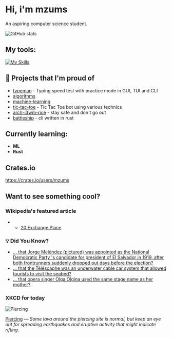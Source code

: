 # Hi, i'm mzums
An aspiring computer science student.  

![GitHub stats](https://github-readme-stats.vercel.app/api?username=mzums&show_icons=true&include_all_commits=true&theme=radical)

## My tools:
  
[![My Skills](https://skillicons.dev/icons?i=rust,python,pytorch,cpp,github,linux,arch,flutter&theme=dark)](https://skillicons.dev)

## 📌 Projects that I'm proud of
<!--PINNED:START-->
- [typeman](https://github.com/mzums/typeman) -  Typing speed test with practice mode in GUI, TUI and CLI 
- [algorithms](https://github.com/mzums/algorithms)
- [machine-learning](https://github.com/mzums/machine-learning)
- [tic-tac-toe](https://github.com/mzums/tic-tac-toe) - Tic Tac Toe bot using various technics
- [arch-i3wm-rice](https://github.com/mzums/arch-i3wm-rice) - stay safe and don't go out
- [battleship](https://github.com/mzums/battleship) - cli written in rust
<!--PINNED:END-->

## Currently learning:
- **ML**
- **Rust**

## Crates.io
https://crates.io/users/mzums

## Want to see something cool?

### Wikipedia's featured article
- <!--WIKI:START-->
  - [20 Exchange Place](https://en.wikipedia.org/wiki/20_Exchange_Place)
<!--WIKI:END-->

### 💡 Did You Know?
<!--DYK:START-->
  - [... that Jorge Meléndez (pictured) was appointed as the National Democratic Party 's candidate for president of El Salvador in 1919, after both frontrunners suddenly dropped out days before the election?](https://en.wikipedia.org/wiki/Jorge_Mel%C3%A9ndez)
  - [... that the Téléscaphe was an underwater cable car system that allowed tourists to visit the seabed?](https://en.wikipedia.org/wiki/T%C3%A9l%C3%A9scaphe)
  - [... that opera singer Olga Olgina used the same stage name as her mother?](https://en.wikipedia.org/wiki/Olga_Olgina)
<!--DYK:END-->

### XKCD for today
<!--XKCD:START-->
![Piercing](https://imgs.xkcd.com/comics/piercing.png)

[Piercing](https://xkcd.com/3145) — *Some lava around the piercing site is normal, but keep an eye out for spreading earthquakes and eruptive activity that might indicate rifting.*
<!--XKCD:END-->
